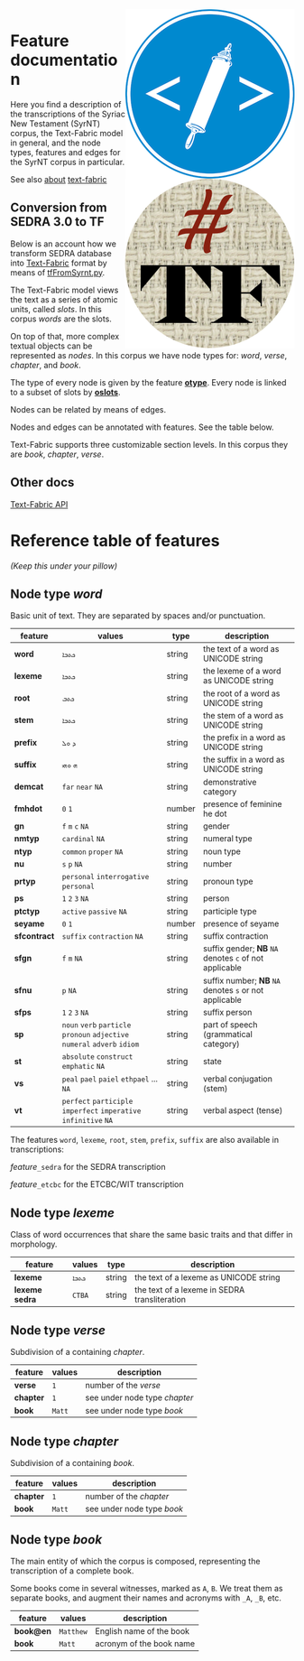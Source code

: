 <img src="images/etcbc.png" align="right"/>
<img src="images/tf.png" align="right"/>

Feature documentation
=====================

Here you find a description of the transcriptions of the Syriac New Testament (SyrNT) corpus, the
Text-Fabric model in general, and the node types, features and edges for the
SyrNT corpus in particular.

See also [about](about.md) [text-fabric](textfabric.md)

Conversion from SEDRA 3.0 to TF
---------------------------------

Below is an account how we transform SEDRA database into
[Text-Fabric](https://annotation.github.io/text-fabric/tf) format by means of
[tfFromSyrnt.py](../programs/tfFromSyrnt.py).

The Text-Fabric model views the text as a series of atomic units, called
*slots*. In this corpus *words* are the slots.

On top of that, more complex textual objects can be represented as *nodes*. In
this corpus we have node types for: *word*, *verse*,
*chapter*, and *book*.

The type of every node is given by the feature
[**otype**](https://annotation.github.io/text-fabric/tf/cheatsheet.html#special-node-feature-otype).
Every node is linked to a subset of slots by
[**oslots**](https://annotation.github.io/text-fabric/tf/cheatsheet.html#special-edge-feature-oslots).

Nodes can be related by means of edges.

Nodes and edges can be annotated with features. See the table below.

Text-Fabric supports three customizable section levels. In this corpus they are
*book*, *chapter*, *verse*.

Other docs
----------

[Text-Fabric API](https://annotation.github.io/text-fabric/tf/cheatsheet.html)

Reference table of features
===========================

*(Keep this under your pillow)*

Node type *word*
-------------------------

Basic unit of text. They are separated by spaces and/or punctuation.

feature | values |  type | description
------- | ------ | ------ | ----
**word** | `ܟܬܒܐ` | string | the text of a word as UNICODE string
**lexeme** | `ܟܬܒܐ` | string | the lexeme of a word as UNICODE string
**root** | `ܟܬܒ` | string | the root of a word as UNICODE string
**stem** | `ܟܬܒܐ` | string | the stem of a word as UNICODE string
**prefix** | `ܕ` `ܘܠ` | string | the prefix in a word as UNICODE string
**suffix** | `ܗ` `ܘܗܝ` | string | the suffix in a word as UNICODE string
**demcat** | `far` `near` `NA` | string | demonstrative category
**fmhdot** | `0` `1` | number | presence of feminine he dot
**gn** | `f` `m` `c` `NA` | string | gender
**nmtyp** | `cardinal` `NA` | string | numeral type
**ntyp** | `common` `proper` `NA` | string | noun type
**nu** | `s` `p` `NA` | string | number
**prtyp** | `personal` `interrogative` `personal` | string | pronoun type
**ps** | `1` `2` `3` `NA` | string | person
**ptctyp** | `active` `passive` `NA` | string | participle type
**seyame** | `0` `1` | number | presence of seyame
**sfcontract** | `suffix` `contraction` `NA` | string | suffix contraction
**sfgn** | `f` `m` `NA`| string | suffix gender; **NB** `NA` denotes `c` of not applicable
**sfnu** | `p` `NA` | string | suffix number; **NB** `NA` denotes `s` or not applicable
**sfps** | `1` `2` `3` `NA` | string | suffix person
**sp** | `noun` `verb` `particle` `pronoun` `adjective` `numeral` `adverb` `idiom` | string | part of speech (grammatical category)
**st** | `absolute` `construct` `emphatic` `NA` | string | state
**vs** | `peal` `pael` `paiel` `ethpael` ... `NA` | string | verbal conjugation (stem)
**vt** | `perfect` `participle` `imperfect` `imperative` `infinitive` `NA` | string | verbal aspect (tense)

The features `word`, `lexeme`, `root`, `stem`, `prefix`, `suffix` are also available in transcriptions:

*feature*`_sedra` for the SEDRA transcription

*feature*`_etcbc` for the ETCBC/WIT transcription

Node type *lexeme*
-------------------------

Class of word occurrences that share the same basic traits and that differ
in morphology.

feature | values |  type | description
------- | ------ | ------ | ----
**lexeme** | `ܟܬܒܐ` | string | the text of a lexeme as UNICODE string
**lexeme sedra** | `CTBA` | string | the text of a lexeme in SEDRA transliteration
Node type *verse*
-------------------------

Subdivision of a containing *chapter*. 

feature | values | description
------- | ------ | ------
**verse** | `1` | number of the *verse*
**chapter** | `1` | see under node type *chapter*
**book** | `Matt` | see under node type *book*

Node type *chapter*
-----------------------------

Subdivision of a containing *book*.

feature | values | description
------- | ------ | ------
**chapter** | `1` | number of the *chapter*
**book** | `Matt` | see under node type *book*

Node type *book*
-----------------------------

The main entity of which the corpus is composed, representing the transcription
of a complete book.

Some books come in several witnesses, marked as `A`, `B`. 
We treat them as separate books, and augment their names and acronyms with `_A`, `_B`, etc.

feature | values | description
------- | ------ | ------
**book@en** | `Matthew` | English name of the book
**book** | `Matt` | acronym of the book name

